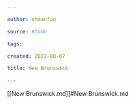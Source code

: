 ```yaml
---

author: ohmanfoo

source: #todo

tags: 

created: 2022-08-07

title: New Brunswick

---
```

[[New Brunswick.md]]#New Brunswick.md